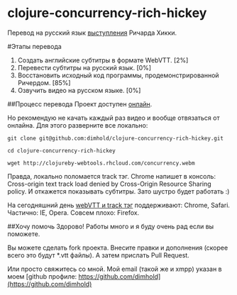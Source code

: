 clojure-concurrency-rich-hickey
===============================

Перевод на русский язык [выступления](http://youtu.be/dGVqrGmwOAw) Ричарда Хикки.

#Этапы перевода
1. Создать английские субтитры в формате WebVTT. [2%]
2. Перевести субтитры на русский язык. [0%]
3. Восстановить исходный код программы, продемонстрированной Ричердом. [85%]
4. Озвучить видео на русском языке. [0%]

##Процесс перевода
Проект доступен [онлайн](http://clojureby-webtools.rhcloud.com/).

Но рекомендую не качать каждый раз видео и вообще отвязаться от онлайна. Для этого разверните все локально:

`git clone git@github.com:dimhold/clojure-concurrency-rich-hickey.git`

`cd clojure-concurrency-rich-hickey`

`wget http://clojureby-webtools.rhcloud.com/concurrency.webm`


Правда, локально поломается track тэг. 
Chrome напишет в консоль: Cross-origin text track load denied by Cross-Origin Resource Sharing policy. И откажется показывать субтитры.
Зато шустро будет работать :)


На сегодняшний день [webVTT и track тэг](http://dev.w3.org/html5/webvtt) поддерживают: Chrome, Safari. Частично: IE, Opera. Совсем плохо: Firefox.


##Хочу помочь
Здорово! Работы много и я буду очень рад если вы поможете.

Вы можете сделать fork проекта. Внесите правки и дополнения (скорее всего это будут *.vtt файлы). А затем прислать Pull Request.

Или просто свяжитесь со мной. Мой email (такой же и xmpp) указан в моем [github профиле: https://github.com/dimhold](https://github.com/dimhold)
